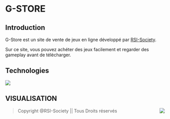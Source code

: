 # G-STORE

## Introduction
G-Store est un site de vente de jeux en ligne développé par [RSI-Society](https://github.com/RSI-Society).

Sur ce site, vous pouvez achéter des jeux facilement et regarder des gameplay avant de télécharger.

## Technologies
<img align="center" src="https://github.com/jahjuno/Sale-of-Game/blob/master/public/images/technologies.png">

## VISUALISATION
<img align="right" src="https://github.com/jahjuno/Sale-of-Game/blob/master/public/images/introduction.gif">


> Copyright @RSI-Society || Tous Droits réservés
